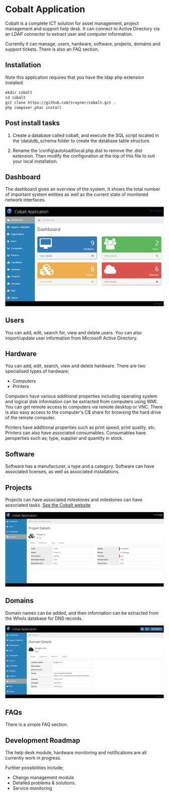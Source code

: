 Cobalt Application
==================

Cobalt is a complete ICT solution for asset management, project management and support help desk.
It can connect to Active Directory via an LDAP connector to extract user and computer information.

Currently it can manage; users, hardware, software, projects, domains and support tickets.
There is also an FAQ section.

Installation
------------

Note this application requires that you have the ldap php extension installed.

```
mkdir cobalt
cd cobalt
git clone https://github.com/srayner/cobalt.git .
php composer.phar install
```

Post install tasks
------------------

1. Create a database called cobalt, and execute the SQL script located in the \data\db_schema
folder to create the database table structure.

2. Rename the \config\autoload\local.php.dist to remove the .dist extension. Then
modify the configuration at the top of this file to suit your local installation.


Dashboard
---------
The dashboard gives an overview of the system. It shows the total number of important system entities as
well as the current state of monitored network interfaces.

![Image of Dashboard](/docs/Screenshot2.jpg)

Users
-----
You can add, edit, search for, view and delete users. You can also import/update user information
from Microsoft Active Directory.

Hardware
---------
You can add, edit, search, view and delete hardware. There are two specialised types of hardware;
  * Computers
  * Printers

Computers have various additional properties including operating system and logical
disk information can be extracted from computers using WMI. You can get remote access
to computers via remote desktop or VNC. There is also easy access to the computer's
C$ share for browsing the hard drive of the remote computer.

Printers have additional properties such as print speed, print quality, etc. Printers can
also have associated consumables. Consumables have peroperties such as; type, supplier and quantity
in stock.

Software
--------
Software has a manufacturer, a type and a category. Software can have associated licenses,
as well as associated installations.
   
Projects
--------
Projects can have associated milestones and milestones can have associated tasks.
[See the Cobalt website](http://srayner.github.io/cobalt)

![Image of Project](/docs/Screenshot.jpg)

Domains
-------
Domain names can be added, and then information can be extracted from the WhoIs database
for DNS records.

![Image of Project](/docs/Domains_Screenshot.jpg)

FAQs
----
There is a simple FAQ section.

Development Roadmap
-------------------
The help desk module, hardware monitoring and notifications are all currently work in progress.

Further possibilities include;
* Change management module
* Detailed problems & solutions.
* Service monitoring 